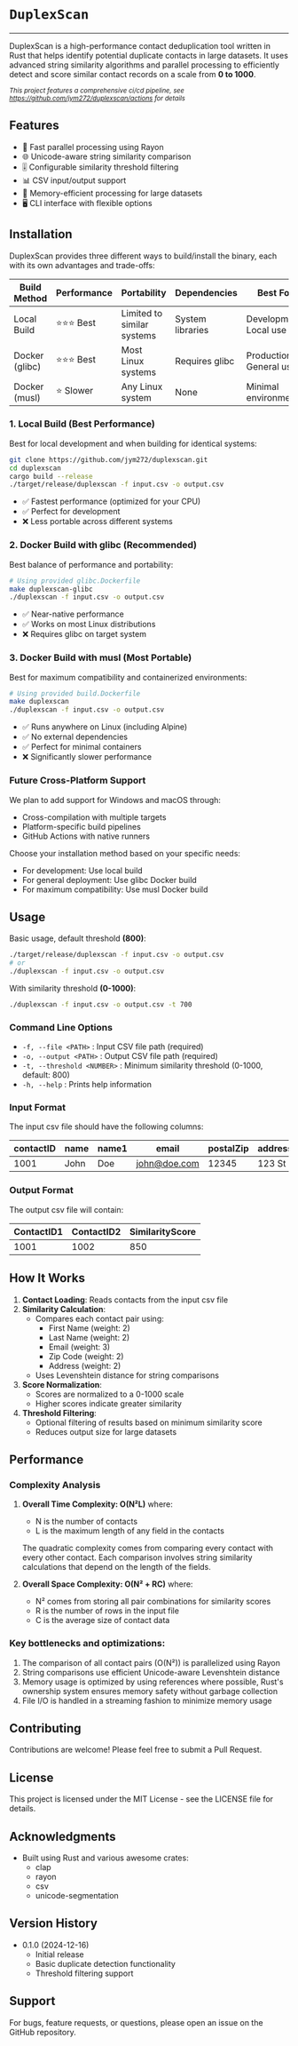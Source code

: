 # `DuplexScan`

---

DuplexScan is a high-performance contact deduplication tool written in Rust that helps identify potential duplicate contacts in large datasets.
It uses advanced string similarity algorithms and parallel processing to efficiently detect and
score similar contact records on a scale from **0 to 1000**.

<small>_This project features a comprehensive ci/cd pipeline, see https://github.com/jym272/duplexscan/actions for details_</small>

## Features

- 🚀 Fast parallel processing using Rayon
- 🌐 Unicode-aware string similarity comparison
- 🎚️ Configurable similarity threshold filtering
- 📊 CSV input/output support
- 🧠 Memory-efficient processing for large datasets
- 🖥️ CLI interface with flexible options

## Installation

DuplexScan provides three different ways to build/install the binary, each with its own advantages and trade-offs:

| Build Method   | Performance | Portability                | Dependencies     | Best For                |
| -------------- | ----------- | -------------------------- | ---------------- | ----------------------- |
| Local Build    | ⭐⭐⭐ Best | Limited to similar systems | System libraries | Development, Local use  |
| Docker (glibc) | ⭐⭐⭐ Best | Most Linux systems         | Requires glibc   | Production, General use |
| Docker (musl)  | ⭐ Slower   | Any Linux system           | None             | Minimal environments    |

### 1. Local Build (Best Performance)

Best for local development and when building for identical systems:

```bash
git clone https://github.com/jym272/duplexscan.git
cd duplexscan
cargo build --release
./target/release/duplexscan -f input.csv -o output.csv
```

- ✅ Fastest performance (optimized for your CPU)
- ✅ Perfect for development
- ❌ Less portable across different systems

### 2. Docker Build with glibc (Recommended)

Best balance of performance and portability:

```bash
# Using provided glibc.Dockerfile
make duplexscan-glibc
./duplexscan -f input.csv -o output.csv
```

- ✅ Near-native performance
- ✅ Works on most Linux distributions
- ❌ Requires glibc on target system

### 3. Docker Build with musl (Most Portable)

Best for maximum compatibility and containerized environments:

```bash
# Using provided build.Dockerfile
make duplexscan
./duplexscan -f input.csv -o output.csv
```

- ✅ Runs anywhere on Linux (including Alpine)
- ✅ No external dependencies
- ✅ Perfect for minimal containers
- ❌ Significantly slower performance

### Future Cross-Platform Support

We plan to add support for Windows and macOS through:

- Cross-compilation with multiple targets
- Platform-specific build pipelines
- GitHub Actions with native runners

Choose your installation method based on your specific needs:

- For development: Use local build
- For general deployment: Use glibc Docker build
- For maximum compatibility: Use musl Docker build

## Usage

Basic usage, default threshold **(800)**:

```bash
./target/release/duplexscan -f input.csv -o output.csv
# or
./duplexscan -f input.csv -o output.csv
```

With similarity threshold **(0-1000)**:

```bash
./duplexscan -f input.csv -o output.csv -t 700
```

### Command Line Options

- `-f, --file <PATH>` : Input CSV file path (required)
- `-o, --output <PATH>` : Output CSV file path (required)
- `-t, --threshold <NUMBER>` : Minimum similarity threshold (0-1000, default: 800)
- `-h, --help` : Prints help information

### Input Format

The input csv file should have the following columns:

| contactID | name | name1 | email        | postalZip | address |
| --------- | ---- | ----- | ------------ | --------- | ------- |
| 1001      | John | Doe   | john@doe.com | 12345     | 123 St  |

### Output Format

The output csv file will contain:

| ContactID1 | ContactID2 | SimilarityScore |
| ---------- | ---------- | --------------- |
| 1001       | 1002       | 850             |

## How It Works

1. **Contact Loading**: Reads contacts from the input csv file
2. **Similarity Calculation**:
   - Compares each contact pair using:
     - First Name (weight: 2)
     - Last Name (weight: 2)
     - Email (weight: 3)
     - Zip Code (weight: 2)
     - Address (weight: 2)
   - Uses Levenshtein distance for string comparisons
3. **Score Normalization**:
   - Scores are normalized to a 0-1000 scale
   - Higher scores indicate greater similarity
4. **Threshold Filtering**:
   - Optional filtering of results based on minimum similarity score
   - Reduces output size for large datasets

## Performance

### Complexity Analysis

1. **Overall Time Complexity: O(N²L)** where:

   - N is the number of contacts
   - L is the maximum length of any field in the contacts

   The quadratic complexity comes from comparing every contact with every other contact. Each comparison involves string similarity calculations that depend on the length of the fields.

2. **Overall Space Complexity: O(N² + RC)** where:
   - N² comes from storing all pair combinations for similarity scores
   - R is the number of rows in the input file
   - C is the average size of contact data

### Key bottlenecks and optimizations:

1. The comparison of all contact pairs (O(N²)) is parallelized using Rayon
2. String comparisons use efficient Unicode-aware Levenshtein distance
3. Memory usage is optimized by using references where possible, Rust's ownership system ensures memory safety without garbage collection
4. File I/O is handled in a streaming fashion to minimize memory usage

## Contributing

Contributions are welcome! Please feel free to submit a Pull Request.

## License

This project is licensed under the MIT License - see the LICENSE file for details.

## Acknowledgments

- Built using Rust and various awesome crates:
  - clap
  - rayon
  - csv
  - unicode-segmentation

## Version History

- 0.1.0 (2024-12-16)
  - Initial release
  - Basic duplicate detection functionality
  - Threshold filtering support

## Support

For bugs, feature requests, or questions, please open an issue on the GitHub repository.
